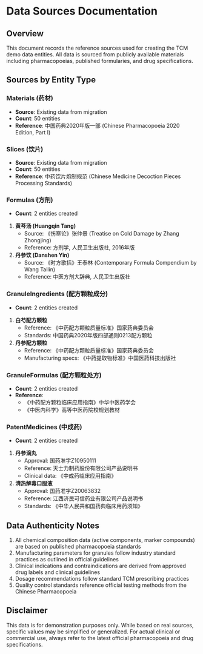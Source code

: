 # Data Sources Documentation

## Overview

This document records the reference sources used for creating the TCM demo data entities. All data is sourced from publicly available materials including pharmacopoeias, published formularies, and drug specifications.

## Sources by Entity Type

### Materials (药材)

- **Source**: Existing data from migration
- **Count**: 50 entities
- **Reference**: 中国药典2020年版一部 (Chinese Pharmacopoeia 2020 Edition, Part I)

### Slices (饮片)

- **Source**: Existing data from migration
- **Count**: 50 entities
- **Reference**: 中药饮片炮制规范 (Chinese Medicine Decoction Pieces Processing Standards)

### Formulas (方剂)

- **Count**: 2 entities created

1. **黄芩汤 (Huangqin Tang)**
   - Source: 《伤寒论》张仲景 (Treatise on Cold Damage by Zhang Zhongjing)
   - Reference: 方剂学, 人民卫生出版社, 2016年版
2. **丹参饮 (Danshen Yin)**
   - Source: 《时方歌括》王泰林 (Contemporary Formula Compendium by Wang Tailin)
   - Reference: 中医方剂大辞典, 人民卫生出版社

### GranuleIngredients (配方颗粒成分)

- **Count**: 2 entities created

1. **白芍配方颗粒**
   - Reference: 《中药配方颗粒质量标准》国家药典委员会
   - Standards: 中国药典2020年版四部通则0213配方颗粒
2. **丹参配方颗粒**
   - Reference: 《中药配方颗粒质量标准》国家药典委员会
   - Manufacturing specs: 《中药提取物标准》中国医药科技出版社

### GranuleFormulas (配方颗粒处方)

- **Count**: 2 entities created
- **Reference**:
  - 《中药配方颗粒临床应用指南》中华中医药学会
  - 《中医内科学》高等中医药院校规划教材

### PatentMedicines (中成药)

- **Count**: 2 entities created

1. **丹参滴丸**
   - Approval: 国药准字Z10950111
   - Reference: 天士力制药股份有限公司产品说明书
   - Clinical data: 《中成药临床应用指南》
2. **清热解毒口服液**
   - Approval: 国药准字Z20063832
   - Reference: 江西济民可信药业有限公司产品说明书
   - Standards: 《中华人民共和国药典临床用药须知》

## Data Authenticity Notes

1. All chemical composition data (active components, marker compounds) are based on published pharmacopoeia standards
2. Manufacturing parameters for granules follow industry standard practices as outlined in official guidelines
3. Clinical indications and contraindications are derived from approved drug labels and clinical guidelines
4. Dosage recommendations follow standard TCM prescribing practices
5. Quality control standards reference official testing methods from the Chinese Pharmacopoeia

## Disclaimer

This data is for demonstration purposes only. While based on real sources, specific values may be simplified or generalized. For actual clinical or commercial use, always refer to the latest official pharmacopoeia and drug specifications.
